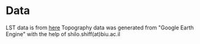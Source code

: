 # Data
LST data is from [here](https://zenodo.org/record/4533677#.ZEvTr3ZBwuV)
Topography data was generated from "Google Earth Engine" with the help of shilo.shiff(at)biu.ac.il